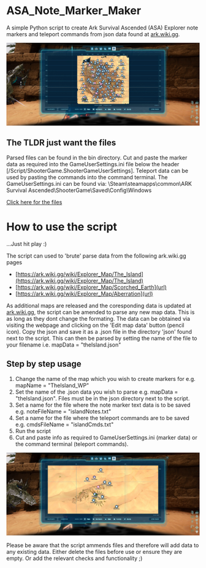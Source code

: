 # ASA_Note_Marker_Maker
A simple Python script to create Ark Survival Ascended (ASA) Explorer note markers and teleport commands from json data found at [ark.wiki.gg](ark.wiki.gg).

![Screenshot of some parsed map data](/img/map_1.jpg)

## The TLDR just want the files

Parsed files can be found in the bin directory. Cut and paste the marker data as required into the GameUserSettings.ini file below the header [/Script/ShooterGame.ShooterGameUserSettings]. Teleport data can be used by pasting the commands into the command terminal. The GameUserSettings.ini can be found via:
\Steam\steamapps\common\ARK Survival Ascended\ShooterGame\Saved\Config\Windows

[Click here for the files](/bin)

# How to use the script

...Just hit play :)

The script can used to 'brute' parse data from the following ark.wiki.gg pages

- [https://ark.wiki.gg/wiki/Explorer_Map/The_Island](https://ark.wiki.gg/wiki/Explorer_Map/The_Island)
- [https://ark.wiki.gg/wiki/Explorer_Map/Scorched_Earth](url)
- [https://ark.wiki.gg/wiki/Explorer_Map/Aberration](url)

As additional maps are released and the coresponding data is updated at [ark.wiki.gg](ark.wiki.gg), the script can be amended to parse any new map data. This is as long as they dont change the formating. The data can be obtained via visiting the webpage and clicking on the 'Edit map data' button (pencil icon). Copy the json and save it as a .json file in the directory 'json' found next to the script. This can then be parsed by setting the name of the file to your filename i.e. mapData = "theIsland.json"

## Step by step usage

1. Change the name of the map which you wish to create markers for e.g. mapName = "TheIsland_WP"
2. Set the name of the .json data you wish to parse e.g. mapData = "theIsland.json". Files must be in the json directory next to the script.
3. Set a name for the file where the note marker text data is to be saved e.g. noteFileName = "islandNotes.txt"
4. Set a name for the file where the teleport commands are to be saved e.g. cmdsFileName = "islandCmds.txt"
5. Run the script
6. Cut and paste info as required to GameUserSettings.ini (marker data) or the command terminal (teleport commands).

![Screenshot of some parsed map data](/img/map_2.jpg)

Please be aware that the script ammends files and therefore will add data to any existing data. Either delete the files before use or ensure they are empty. Or add the relevant checks and functionality ;)




